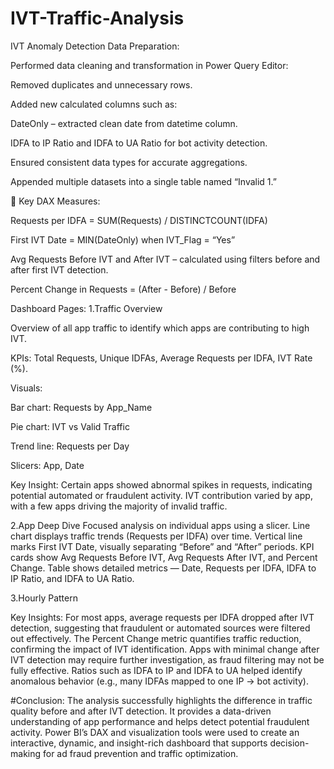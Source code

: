 # IVT-Traffic-Analysis
IVT Anomaly Detection
Data Preparation:

Performed data cleaning and transformation in Power Query Editor:

Removed duplicates and unnecessary rows.

Added new calculated columns such as:

DateOnly – extracted clean date from datetime column.

IDFA to IP Ratio and IDFA to UA Ratio for bot activity detection.

Ensured consistent data types for accurate aggregations.

Appended multiple datasets into a single table named “Invalid 1.”

🧮 Key DAX Measures:

Requests per IDFA = SUM(Requests) / DISTINCTCOUNT(IDFA)

First IVT Date = MIN(DateOnly) when IVT_Flag = “Yes”

Avg Requests Before IVT and After IVT – calculated using filters before and after first IVT detection.

Percent Change in Requests = (After - Before) / Before

Dashboard Pages:
1.Traffic Overview

Overview of all app traffic to identify which apps are contributing to high IVT.

KPIs: Total Requests, Unique IDFAs, Average Requests per IDFA, IVT Rate (%).

Visuals:

Bar chart: Requests by App_Name

Pie chart: IVT vs Valid Traffic

Trend line: Requests per Day

Slicers: App, Date

Key Insight:
Certain apps showed abnormal spikes in requests, indicating potential automated or fraudulent activity.
IVT contribution varied by app, with a few apps driving the majority of invalid traffic.

2.App Deep Dive
Focused analysis on individual apps using a slicer.
Line chart displays traffic trends (Requests per IDFA) over time.
Vertical line marks First IVT Date, visually separating “Before” and “After” periods.
KPI cards show Avg Requests Before IVT, Avg Requests After IVT, and Percent Change.
Table shows detailed metrics — Date, Requests per IDFA, IDFA to IP Ratio, and IDFA to UA Ratio.

3.Hourly Pattern

Key Insights:
For most apps, average requests per IDFA dropped after IVT detection, suggesting that fraudulent or automated sources were filtered out effectively.
The Percent Change metric quantifies traffic reduction, confirming the impact of IVT identification.
Apps with minimal change after IVT detection may require further investigation, as fraud filtering may not be fully effective.
Ratios such as IDFA to IP and IDFA to UA helped identify anomalous behavior (e.g., many IDFAs mapped to one IP → bot activity).

#Conclusion:
The analysis successfully highlights the difference in traffic quality before and after IVT detection.
It provides a data-driven understanding of app performance and helps detect potential fraudulent activity.
Power BI’s DAX and visualization tools were used to create an interactive, dynamic, and insight-rich dashboard that supports decision-making for ad fraud prevention and traffic optimization.
